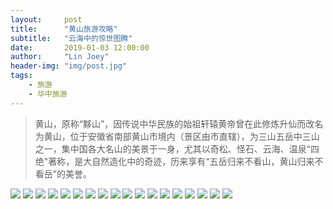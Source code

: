 ```yaml
---
layout:     post
title:      "黄山旅游攻略"
subtitle:   "云海中的惊世图腾"
date:       2019-01-03 12:00:00
author:     "Lin Joey"
header-img: "img/post.jpg"
tags:
    - 旅游
    - 华中旅游
---
```

>黄山，原称“黟山”，因传说中华民族的始祖轩辕黄帝曾在此修炼升仙而改名为黄山，位于安徽省南部黄山市境内（景区由市直辖），为三山五岳中三山之一，集中国各大名山的美景于一身，尤其以奇松、怪石、云海、温泉“四绝"著称，是大自然造化中的奇迹，历来享有“五岳归来不看山，黄山归来不看岳”的美誉。

![](https://linjoey-image.oss-cn-beijing.aliyuncs.com/我是驴友-黄山_页面_01.jpg)
![](https://linjoey-image.oss-cn-beijing.aliyuncs.com/我是驴友-黄山_页面_02.jpg)
![](https://linjoey-image.oss-cn-beijing.aliyuncs.com/我是驴友-黄山_页面_03.jpg)
![](https://linjoey-image.oss-cn-beijing.aliyuncs.com/我是驴友-黄山_页面_04.jpg)
![](https://linjoey-image.oss-cn-beijing.aliyuncs.com/我是驴友-黄山_页面_05.jpg)
![](https://linjoey-image.oss-cn-beijing.aliyuncs.com/我是驴友-黄山_页面_06.jpg)
![](https://linjoey-image.oss-cn-beijing.aliyuncs.com/我是驴友-黄山_页面_07.jpg)
![](https://linjoey-image.oss-cn-beijing.aliyuncs.com/我是驴友-黄山_页面_08.jpg)
![](https://linjoey-image.oss-cn-beijing.aliyuncs.com/我是驴友-黄山_页面_09.jpg)
![](https://linjoey-image.oss-cn-beijing.aliyuncs.com/我是驴友-黄山_页面_10.jpg)
![](https://linjoey-image.oss-cn-beijing.aliyuncs.com/我是驴友-黄山_页面_11.jpg)
![](https://linjoey-image.oss-cn-beijing.aliyuncs.com/我是驴友-黄山_页面_12.jpg)
![](https://linjoey-image.oss-cn-beijing.aliyuncs.com/我是驴友-黄山_页面_13.jpg)
![](https://linjoey-image.oss-cn-beijing.aliyuncs.com/我是驴友-黄山_页面_14.jpg)
![](https://linjoey-image.oss-cn-beijing.aliyuncs.com/我是驴友-黄山_页面_15.jpg)
![](https://linjoey-image.oss-cn-beijing.aliyuncs.com/我是驴友-黄山_页面_16.jpg)
![](https://linjoey-image.oss-cn-beijing.aliyuncs.com/我是驴友-黄山_页面_17.jpg)
![](https://linjoey-image.oss-cn-beijing.aliyuncs.com/我是驴友-黄山_页面_18.jpg)
